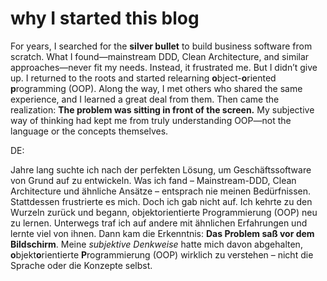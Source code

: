 # why I started this blog

For years, I searched for the **silver bullet** to build business software from scratch. What I found—mainstream DDD, Clean Architecture, and similar approaches—never fit my needs. Instead, it frustrated me. 
But I didn’t give up. I returned to the roots and started relearning **o**bject-**o**riented **p**rogramming (OOP).
Along the way, I met others who shared the same experience, and I learned a great deal from them. 
Then came the realization: **The problem was sitting in front of the screen.** 
My subjective way of thinking had kept me from truly understanding OOP—not the language or the concepts themselves.


DE:

Jahre lang suchte ich nach der perfekten Lösung, um Geschäftssoftware von Grund auf zu entwickeln. Was ich fand – Mainstream-DDD, Clean Architecture und ähnliche Ansätze – entsprach nie meinen Bedürfnissen. 
Stattdessen frustrierte es mich. Doch ich gab nicht auf. Ich kehrte zu den Wurzeln zurück und begann, objektorientierte Programmierung (OOP) neu zu lernen.
Unterwegs traf ich auf andere mit ähnlichen Erfahrungen und lernte viel von ihnen. 
Dann kam die Erkenntnis: **Das Problem saß vor dem Bildschirm**. 
Meine *subjektive Denkweise* hatte mich davon abgehalten, **o**bjekt**o**rientierte **P**rogrammierung (OOP) wirklich zu verstehen – nicht die Sprache oder die Konzepte selbst.
